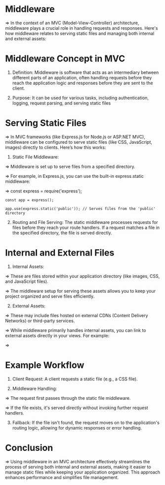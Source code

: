 # Middleware

=> In the context of an MVC (Model-View-Controller) architecture, middleware plays a crucial role in handling requests and responses. Here's how middleware relates to serving static files and managing both internal and external assets:

# Middleware Concept in MVC

1. Definition: Middleware is software that acts as an intermediary between different parts of an application, often handling requests before they reach the application logic and responses before they are sent to the client.

2. Purpose: It can be used for various tasks, including authentication, logging, request parsing, and serving static files

# Serving Static Files

=> In MVC frameworks (like Express.js for Node.js or ASP.NET MVC), middleware can be configured to serve static files (like CSS, JavaScript, images) directly to clients. Here’s how this works:

1. Static File Middleware:

=> Middleware is set up to serve files from a specified directory.

=> For example, in Express.js, you can use the built-in express.static middleware:

=> const express = require('express');

    const app = express();

    app.use(express.static('public')); // Serves files from the 'public' directory

2. Routing and File Serving: The static middleware processes requests for files before they reach your route handlers. If a request matches a file in the specified directory, the file is served directly.

# Internal and External Files

1. Internal Assets:

=> These are files stored within your application directory (like images, CSS, and JavaScript files).

=> The middleware setup for serving these assets allows you to keep your project organized and serve files efficiently.

2. External Assets:

=> These may include files hosted on external CDNs (Content Delivery Networks) or third-party services.

=> While middleware primarily handles internal assets, you can link to external assets directly in your views. For example:

=> <link rel="stylesheet" href="https://cdnjs.cloudflare.com/ajax/libs/font-awesome/6.0.0-beta3/css/all.min.css">

# Example Workflow

1. Client Request: A client requests a static file (e.g., a CSS file).

2. Middleware Handling:

=> The request first passes through the static file middleware.

=> If the file exists, it's served directly without invoking further request handlers.

3. Fallback: If the file isn't found, the request moves on to the application's routing logic, allowing for dynamic responses or error handling.

# Conclusion

=> Using middleware in an MVC architecture effectively streamlines the process of serving both internal and external assets, making it easier to manage static files while keeping your application organized. This approach enhances performance and simplifies file management.